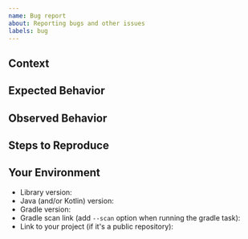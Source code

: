 ```yaml
---
name: Bug report
about: Reporting bugs and other issues
labels: bug
---
```

  <!-- The bug you're experiencing might have already be reported! -->
  <!-- Please search in the [issues](https://github.com/coditory/sherlock-distributed-lock/issues) before creating one. -->

  ## Context
  <!-- How has this issue affected you? What are you trying to accomplish? -->
  <!-- Providing context helps us come up with a solution that is most useful in the real world -->

  ## Expected Behavior
  <!-- Tell us what should happen -->

  ## Observed Behavior
  <!-- Tell us what happens instead of the expected behavior -->

  ## Steps to Reproduce
  <!-- Provide a link to a live example, or an unambiguous set of steps to -->
  <!-- reproduce this bug. Include code to reproduce, if relevant -->

  ## Your Environment
  <!-- Include as many relevant details about the environment you experienced the bug in -->
  * Library version:
  * Java (and/or Kotlin) version:
  * Gradle version:
  * Gradle scan link (add `--scan` option when running the gradle task):
  * Link to your project (if it's a public repository):

